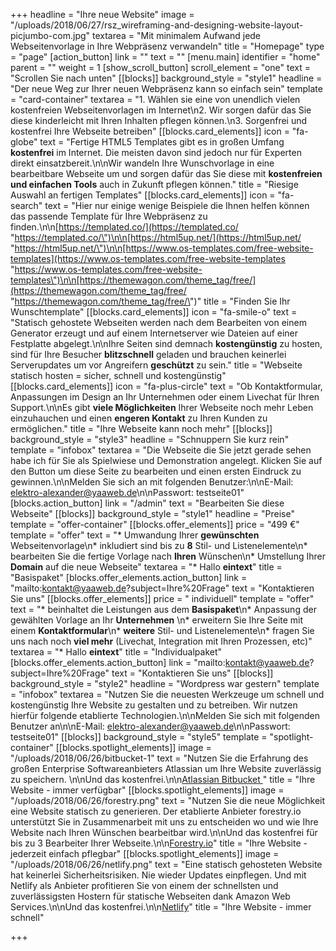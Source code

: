 +++
headline = "Ihre neue Website"
image = "/uploads/2018/06/27/rsz_wireframing-and-designing-website-layout-picjumbo-com.jpg"
textarea = "Mit minimalem Aufwand jede Webseitenvorlage in Ihre Webpräsenz verwandeln"
title = "Homepage"
type = "page"
[action_button]
link = ""
text = ""
[menu.main]
identifier = "home"
parent = ""
weight = 1
[show_scroll_button]
scroll_element = "one"
text = "Scrollen Sie nach unten"
[[blocks]]
background_style = "style1"
headline = "Der neue Weg zur Ihrer neuen Webpräsenz kann so einfach sein"
template = "card-container"
textarea = "1. Wählen sie eine von unendlich vielen kostenfreien Webseitenvorlagen im Internet\n2. Wir sorgen dafür das Sie diese kinderleicht mit Ihren Inhalten pflegen können.\n3. Sorgenfrei und kostenfrei Ihre Webseite betreiben"
[[blocks.card_elements]]
icon = "fa-globe"
text = "Fertige HTML5 Templates gibt es in großen Umfang **kostenfrei** im Internet. Die meisten davon sind jedoch nur für Experten direkt einsatzbereit.\n\nWir wandeln Ihre Wunschvorlage in eine bearbeitbare Webseite um und sorgen dafür das Sie diese mit **kostenfreien und einfachen Tools** auch in Zukunft pflegen können."
title = "Riesige Auswahl an fertigen Templates"
[[blocks.card_elements]]
icon = "fa-search"
text = "Hier nur einige wenige Beispiele die Ihnen helfen können das passende Template für Ihre Webpräsenz zu finden.\n\n[https://templated.co/](https://templated.co/ \"https://templated.co/\")\n\n[https://html5up.net/](https://html5up.net/ \"https://html5up.net/\")\n\n[https://www.os-templates.com/free-website-templates](https://www.os-templates.com/free-website-templates \"https://www.os-templates.com/free-website-templates\")\n\n[https://themewagon.com/theme_tag/free/](https://themewagon.com/theme_tag/free/ \"https://themewagon.com/theme_tag/free/\")"
title = "Finden Sie Ihr Wunschtemplate"
[[blocks.card_elements]]
icon = "fa-smile-o"
text = "Statisch gehostete Webseiten werden nach dem Bearbeiten von einem Generator erzeugt und auf einem Internetserver wie Dateien auf einer Festplatte abgelegt.\n\nIhre Seiten sind demnach **kostengünstig** zu hosten, sind für Ihre Besucher **blitzschnell** geladen und brauchen keinerlei Serverupdates um vor Angreifern **geschützt** zu sein."
title = "Webseite statisch hosten = sicher, schnell und kostengünstig"
[[blocks.card_elements]]
icon = "fa-plus-circle"
text = "Ob Kontaktformular, Anpassungen im Design an Ihr Unternehmen oder einem Livechat für Ihren Support.\n\nEs gibt **viele Möglichkeiten** Ihrer Webseite noch mehr Leben einzuhauchen und einen **engeren Kontakt** zu Ihren Kunden zu ermöglichen."
title = "Ihre Webseite kann noch mehr"
[[blocks]]
background_style = "style3"
headline = "Schnuppern Sie kurz rein"
template = "infobox"
textarea = "Die Webseite die Sie jetzt gerade sehen habe ich für Sie als Spielwiese und Demonstration angelegt. Klicken Sie auf den Button um diese Seite zu bearbeiten und einen ersten Eindruck zu gewinnen.\n\nMelden Sie sich an mit folgenden Benutzer:\n\nE-Mail: elektro-alexander@yaaweb.de\n\nPasswort: testseite01"
[blocks.action_button]
link = "/admin"
text = "Bearbeiten Sie diese Webseite"
[[blocks]]
background_style = "style1"
headline = "Preise"
template = "offer-container"
[[blocks.offer_elements]]
price = "499 €"
template = "offer"
text = "* Umwandung Ihrer **gewünschten** Webseitenvorlage\n* inkludiert sind bis zu **8** Stil- und Listenelemente\n* bearbeiten Sie die fertige Vorlage nach **Ihren** Wünschen\n* Umstellung Ihrer **Domain** auf die neue Webseite"
textarea = "* Hallo **eintext**"
title = "Basispaket"
[blocks.offer_elements.action_button]
link = "mailto:kontakt@yaaweb.de?subject=Ihre%20Frage"
text = "Kontaktieren Sie uns"
[[blocks.offer_elements]]
price = " individuell"
template = "offer"
text = "* beinhaltet die Leistungen aus dem **Basispaket**\n* Anpassung der gewählten Vorlage an Ihr **Unternehmen** \n* erweitern Sie Ihre Seite mit einem **Kontaktformular**\n* **weitere** Stil- und Listenelemente\n* fragen Sie uns nach noch **viel mehr** (Livechat, Integration mit Ihren Prozessen, etc)"
textarea = "* Hallo **eintext**"
title = "Individualpaket"
[blocks.offer_elements.action_button]
link = "mailto:kontakt@yaaweb.de?subject=Ihre%20Frage"
text = "Kontaktieren Sie uns"
[[blocks]]
background_style = "style2"
headline = "Wordpress war gestern"
template = "infobox"
textarea = "Nutzen Sie die neuesten Werkzeuge um schnell und kostengünstig Ihre Website zu gestalten und zu betreiben. Wir nutzen hierfür folgende etablierte Technologien.\n\nMelden Sie sich mit folgenden Benutzer an\n\nE-Mail: elektro-alexander@yaaweb.de\n\nPasswort: testseite01"
[[blocks]]
background_style = "style5"
template = "spotlight-container"
[[blocks.spotlight_elements]]
image = "/uploads/2018/06/26/bitbucket-1"
text = "Nutzen Sie die Erfahrung des großen Enterprise Softwareanbieters Atlassian um Ihre Website zuverlässig zu speichern.  \n\nUnd das kostenfrei.\n\n[Atlassian Bitbucket ](https://bitbucket.org/product/pricing?tab=cloud)"
title = "Ihre Website - immer verfügbar"
[[blocks.spotlight_elements]]
image = "/uploads/2018/06/26/forestry.png"
text = "Nutzen Sie die neue Möglichkeit eine Website statisch zu generieren. Der etablierte Anbieter forestry.io unterstützt Sie in Zusammenarbeit mit uns zu entscheiden wo und wie Ihre Website nach Ihren Wünschen bearbeitbar wird.\n\nUnd das kostenfrei für bis zu 3 Bearbeiter Ihrer Webseite.\n\n[Forestry.io](https://forestry.io/pricing/)"
title = "Ihre Website - jederzeit einfach pflegbar"
[[blocks.spotlight_elements]]
image = "/uploads/2018/06/26/netlify.png"
text = "Eine statisch gehosteten Website hat keinerlei Sicherheitsrisiken. Nie wieder Updates einpflegen. Und mit Netlify als Anbieter profitieren Sie von einem der schnellsten und zuverlässigsten Hostern für statische Webseiten dank Amazon Web Services.\n\nUnd das kostenfrei.\n\n[Netlify](https://www.netlify.com/pricing/)"
title = "Ihre Website - immer schnell"

+++
